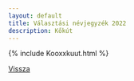 ```yaml
---
layout: default
title: Választási névjegyzék 2022
description: Kőkút
---
```


{% include Kooxxkuut.html %}

[Vissza](./)